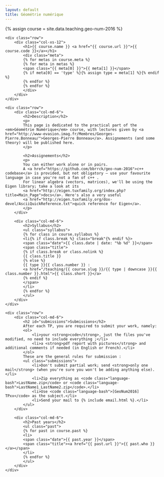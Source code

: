 ```yaml
---
layout: default
title: Géométrie numérique
---
```

{% assign course = site.data.teaching.geo-num-2016 %}

<article class="single course page">

    <div class="row">
        <div class="col-xs-12">
            <h1>{{ course.name }} <a href="{{ course.url }}">{{ course.code }}</a></h1>
            <div class="meta">
            {% for metas in course.meta %}
            {% for meta in metas %}
            <span class="{{ meta[0] }}">{{ meta[1] }}</span>
            {% if meta[0] == 'type' %}{% assign type = meta[1] %}{% endif %}
            {% endfor %}
            {% endfor %}
            </div>
        </div>
    </div>

    <div class="row">
        <div class="col-md-6">
            <h2>Description</h2>
            <p>
            This page is dedicated to the practical part of the <em>Géométrie Numérique</em> course, with lectures given by <a href="http://www-evasion.imag.fr/Membres/Georges-Pierre.Bonneau/">Georges-Pierre Bonneau</a>. Assignements (and some theory) will be published here.
            </p>

            <h2>Assignements</h2>
            <p>
            You can either work alone or in pairs.
            A <a href="https://github.com/bbrrck/geo-num-2016">c++ codebase</a> is provided, but not obligatory – use your favourite language in case you're not a fan of c++ .
            For linear algebra (vectors, matrices), we'll be using the Eigen library; take a look at its
            <a href="http://eigen.tuxfamily.org/index.php?title=Main_Page">docs</a>. Here's also a very useful
            <a href="http://eigen.tuxfamily.org/dox-devel/AsciiQuickReference.txt">quick reference for Eigen</a>.
            </p>
        </div>

        <div class="col-md-6">
            <h2>Syllabus</h2>
            <ul class="syllabus">
            {% for class in course.syllabus %}
            <li{% if class.break %} class="break"{% endif %}>
            <span class="date">{{ class.date | date: "%b %d" }}</span>
            <span class="title">
            {% if class.break or class.nolink %}
            {{ class.title }}
            {% else %}
            {{ type }}{{ class.number }} :
            <a href="/teaching/{{ course.slug }}/{{ type | downcase }}{{ class.number }}.html">{{ class.short }}</a>
            {% endif %}
            </span>
            </li>
            {% endfor %}
            </ul>
        </div>
    </div>

    <div class="row">
        <div class="col-md-6">
            <h2 id="submissions">Submissions</h2>
            After each TP, you are required to submit your work, namely:
            <ol>
                <li>your <strong>code</strong>, just the files you've modified, no need to include everything ;</li>
                <li>a <strong>pdf report with pictures</strong> and additional comments if needed (in English or French).</li>
            </ol>
            These are the general rules for submission :
            <ul class="submissions">
                <li>Don't submit partial work; send <strong>only one mail</strong> (when you're sure you won't be adding anything else).</li>
                <li>Zip everything as <code class="language-bash">LastName.zip</code> or <code class="language-bash">LastName1_LastName2.zip</code>.</li>
                <li>Use <code class="language-bash">[GeoNum2016] TPxx</code> as the subject.</li>
                <li>Send your mail to {% include email.html %}.</li>
            </ul>
        </div>

        <div class="col-md-6">
            <h2>Past years</h2>
            <ul class="past">
            {% for past in course.past %}
            <li>
            <span class="date">{{ past.year }}</span>
            <span class="title"><a href="{{ past.url }}">{{ past.who }}</a></span>
            </li>
            {% endfor %}
            </ul>
        </div>
    </div>
</article>
